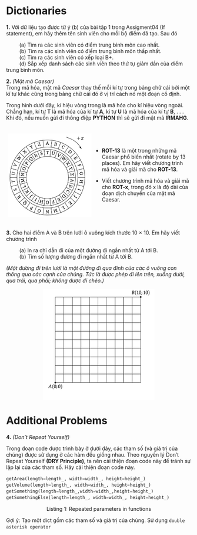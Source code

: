 # Dictionaries

**1.** Với dữ liệu tạo được từ ý (b) của bài tập 1 trong Assigment04 (If statement), em hãy thêm tên sinh viên cho mỗi bộ điểm đã tạo. Sau đó

$\qquad$ (a) Tìm ra các sinh viên có điểm trung bình môn cao nhất. \
$\qquad$ (b) Tìm ra các sinh viên có điểm trung bình môn thấp nhất. \
$\qquad$ (c) Tìm ra các sinh viên có xếp loại B+. \
$\qquad$ (d) Sắp xếp danh sách các sinh viên theo thứ tự giảm dần của điểm trung bình môn.

**2.** *(Mật mã Caesar)*\
Trong mã hóa, mật mã *Caesar* thay thế mỗi kí tự trong bảng chữ cái bởi một kí tự khác cũng trong bảng chữ cái đó ở vị trí cách nó một đoạn cố định.

Trong hình dưới đây, kí hiệu vòng trong là mã hóa cho kí hiệu vòng ngoài. Chẳng hạn, kí tự **T** là mã hóa của kí tự **A**, kí tự **U** là mã hóa của kí tự **B**, . . . Khi đó, nếu muốn gửi đi thông điệp **PYTHON** thì sẽ gửi đi mật mã **IRMAHG**.

<style>
	.row {
			display: flex;
			flex-direction: column;
			align-items: center;
  			justify-content: center;
		}

	.column {
		max-width: 45%;
		padding: 5px;
		padding-top: 20px;
		padding-bottom: 20px;
		display: flex;
	}

	.text-column {
		flex: 60%;
		padding-top: 20px;
		padding-bottom: 20px;
	}

	.fliped-text {
		-moz-transform: scale(1, 1);
		-webkit-transform: scale(1, 1);
		-o-transform: scale(1, 1);
		-ms-transform: scale(1, 1);
		transform: scale(1, 1);
	}

	@media(min-width: 580px) {
		.row {
			flex-direction: row;
		}
	}
</style>

<div class="row">
  <div class="column">
    <img src=".\image\assign05-img1.png" style="width:100%; max-height:300px">
  </div>
  <div class="text-column">
    <p style="width:100%" markdown="1">

* **ROT-13** là một trong những mã Caesar phổ biến nhất (rotate by 13 places). Em hãy viết chương trình mã hóa và giải mã cho **ROT-13**.

* Viết chương trình mã hóa và giải mã cho **ROT-x**, trong đó x là độ dài của đoạn dịch chuyển của mật mã Caesar.
	</p>
  </div>
</div>

**3.** Cho hai điểm A và B trên lưới ô vuông kích thước 10 × 10. Em hãy viết chương trình

$\qquad$ (a) In ra chỉ dẫn đi của một đường đi ngắn nhất từ A tới B. \
$\qquad$ (b) Tìm số lượng đường đi ngắn nhất từ A tới B.

*(Một đường đi trên lưới là một đường đi qua đỉnh của các ô vuông con thông qua các cạnh của chúng. Tức là được phép đi lên trên, xuống dưới, qua trái, qua phải; không được đi chéo.)*

<div>
	<img src=".\image\assign05-img2.png"
	style="width:60%;
	max-width:500px;
	display: block;
	margin-left: auto;
	margin-right: auto;">
</div>

# Additional Problems

**4.** *(Don’t Repeat Yourself)*

Trong đoạn code được trình bày ở dưới đây, các tham số (và giá trị của chúng) được sử dụng ở các hàm đều giống nhau. Theo nguyên lý Don’t Repeat Yourself **(DRY Principle)**, ta nên cải thiện đoạn code này để tránh sự lặp lại của các tham số. Hãy cải thiện đoạn code này.

```py
getArea(length=length_, width=width_, height=height_)
getVolume(length=length_, width=width_, height=height_)
getSomething(length=length_,width=width_,height=height_)
getSomethingElse(length=length_, width=width_, height=height_)
```
<p style="text-align: center">Listing 1: Repeated parameters in functions</p>

Gợi ý: Tạo một dict gồm các tham số và giá trị của chúng. Sử dụng `double asterisk operator`
